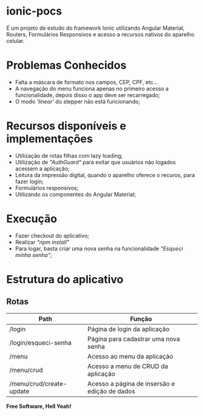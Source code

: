 # ionic-pocs

É um projeto de estudo do framework Ionic utilizando Angular Material, Routers, Formulários Responsivos e acesso a recursos nativos do aparelho celular.

# Problemas Conhecidos

  - Falta a máscara de formato nos campos, CEP, CPF, etc...
  - A navegação do menu funciona apenas no primeiro acesso a funcionalidade, depois disso o app deve ser recarregado;
  - O modo *'linear'* do stepper não está funcionando;

# Recursos disponíveis e implementações

  - Utilização de rotas filhas com lazy loading;
  - Utilização de *"AuthGuard"* para evitar que usuários não logados acessem a aplicação;
  - Leitura da impressão digital, quando o aparelho oferece o recuros, para fazer login;
  - Formulários responsivos;
  - Utilizando os componentes do Angular Material;

# Execução
  - Fazer checkout do aplicativo;
  - Realizar *"npm install"*
  - Para logar, basta criar uma nova senha na funcionalidade *"Esqueci minha senha"*;

# Estrutura do aplicativo

## Rotas

| Path | Função |
| ------ | ------ |
| /login | Página de login da aplicação |
| /login/esqueci-senha | Página para cadastrar uma nova senha |
| /menu | Acesso ao menu da aplicação |
| /menu/crud | Acesso a menu de CRUD da aplicação |
| /menu/crud/create-update | Acesso a página de insersão e edição de dados |

**Free Software, Hell Yeah!**
